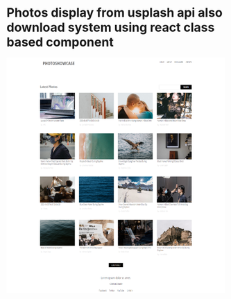 # Photos display from usplash api also download system using react class based component

![screenshot](<https://github.com/Jobayerdev/unsplash-photo-api-useing-react/blob/master/src/React-App%20(1).png?raw=true>)
